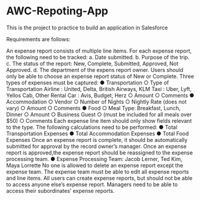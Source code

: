 # AWC-Repoting-App
This is the project to practice to build an application in Salesforce

Requirements are follows:

An expense report consists of multiple line items.
For each expense report, the following need to be tracked: a. Date submitted. b. Purpose of the trip. c. The status of the report: New, Complete, Submitted, Approved, Not Approved. d. The department of the expens report owner.
Users should only be able to choose an expense report status of New or Complete.
Three types of expenses must be captured: ● Transportation ○ Type of Transportation Airline : United, Delta, British Airways, KLM Taxi : Uber, Lyft, Yellos Cab, Other Rental Car : Avis, Budget, Herz ○ Amount ○ Comments ● Accommodation ○ Vendor ○ Number of Nights ○ Nightly Rate (does not vary) ○ Amount ○ Comments ● Food ○ Meal Type: Breakfast, Lunch, Dinner ○ Amount ○ Business Guest ○ (must be included for all meals over $50) ○ Comments
Each expense line item should only show fields relevant to the type.
The following calculations need to be performed: ● Total Transportation Expenses ● Total Accommodation Expenses ● Total Food Expenses
Once an expense report is complete, it should be automatically submitted for approval by the record owner’s manager.
Once an expense report is approved,the expense report should be reassigned to the expense processing team. ● Expense Processing Team: Jacob Lerner, Ted Kim, Maya Lorrette
No one is allowed to delete an expense report except the expense team.
The expense team must be able to edit all expense reports and line items.
All users can create expense reports, but should not be able to access anyone else’s expense report.
Managers need to be able to access their subordinates’ expense reports.
